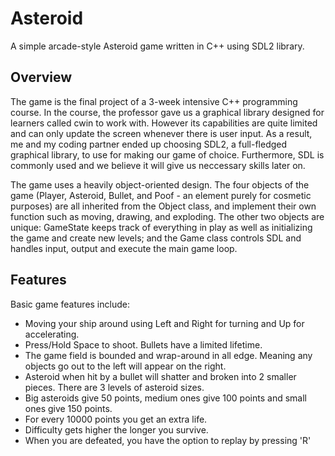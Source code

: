 # Asteroid

A simple arcade-style Asteroid game written in C++ using SDL2 library.

## Overview

The game is the final project of a 3-week intensive C++ programming course. In the course, the professor gave us a graphical library designed for learners called cwin to work with. However its capabilities are quite limited and can only update the screen whenever there is user input. As a result, me and my coding partner ended up choosing SDL2, a full-fledged graphical library, to use for making our game of choice. Furthermore, SDL is commonly used and we believe it will give us neccessary skills later on.

The game uses a heavily object-oriented design. The four objects of the game (Player, Asteroid, Bullet, and Poof - an element purely for cosmetic purposes) are all inherited from the Object class, and implement their own function such as moving, drawing, and exploding. The other two objects are unique: GameState keeps track of everything in play as well as initializing the game and create new levels; and the Game class controls SDL and handles input, output and execute the main game loop.

## Features

Basic game features include:

- Moving your ship around using Left and Right for turning and Up for accelerating.
- Press/Hold Space to shoot. Bullets have a limited lifetime.
- The game field is bounded and wrap-around in all edge. Meaning any objects go out to the left will appear on the right.
- Asteroid when hit by a bullet will shatter and broken into 2 smaller pieces. There are 3 levels of asteroid sizes.
- Big asteroids give 50 points, medium ones give 100 points and small ones give 150 points.
- For every 10000 points you get an extra life.
- Difficulty gets higher the longer you survive.
- When you are defeated, you have the option to replay by pressing 'R'

## 
